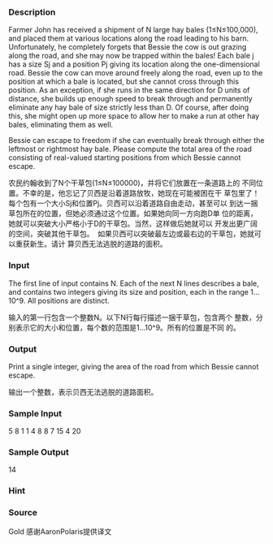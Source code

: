 
### Description
Farmer John has received a shipment of N large hay bales (1≤N≤100,000), and placed them at various locations along the road leading to his barn. Unfortunately, he completely forgets that Bessie the cow is out grazing along the road, and she may now be trapped within the bales!
Each bale j has a size Sj and a position Pj giving its location along the one-dimensional road. Bessie the cow can move around freely along the road, even up to the position at which a bale is located, but she cannot cross through this position. As an exception, if she runs in the same direction for D units of distance, she builds up enough speed to break through and permanently eliminate any hay bale of size strictly less than D. Of course, after doing this, she might open up more space to allow her to make a run at other hay bales, eliminating them as well.

Bessie can escape to freedom if she can eventually break through either the leftmost or rightmost hay bale. Please compute the total area of the road consisting of real-valued starting positions from which Bessie cannot escape.

农民约翰收到了N个干草包(1≤N≤100000)，并将它们放置在一条道路上的
不同位置。不幸的是，他忘记了贝西是沿着道路放牧，她现在可能被困在干
草包里了！ 
每个包有一个大小Sj和位置Pj。贝西可以沿着道路自由走动，甚至可以
到达一捆草包所在的位置，但她必须通过这个位置。如果她向同一方向跑D单
位的距离，她就可以突破大小严格小于D的干草包。当然，这样做后她就可以
开发出更广阔的空间，突破其他干草包。 
如果贝西可以突破最左边或最右边的干草包，她就可以重获新生。请计
算贝西无法逃脱的道路的面积。 



### Input
The first line of input contains N. Each of the next N lines describes a bale, and contains two integers giving its size and position, each in the range 1…10^9. All positions are distinct.

输入的第一行包含一个整数N。以下N行每行描述一捆干草包，包含两个
整数，分别表示它的大小和位置，每个数的范围是1...10^9。所有的位置是不同
的。 





### Output
Print a single integer, giving the area of the road from which Bessie cannot escape.


输出一个整数，表示贝西无法逃脱的道路面积。 




### Sample Input
5
8 1
1 4
8 8
7 15
4 20
### Sample Output
14
### Hint

### Source
Gold 感谢AaronPolaris提供译文